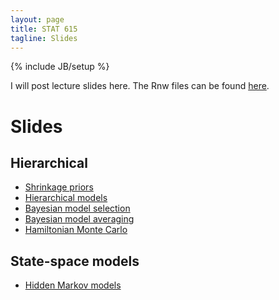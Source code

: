 ```yaml
---
layout: page
title: STAT 615
tagline: Slides
---
```

{% include JB/setup %}

I will post lecture slides here. 
The Rnw files can be found [here](https://github.com/jarad/jarad.github.com/tree/master/courses/stat615/slides).

# Slides

## Hierarchical

- [Shrinkage priors](slides/Hierarchical/Hierarchical1.pdf)
- [Hierarchical models](slides/Hierarchical/Hierarchical2.pdf)
- [Bayesian model selection](slides/Hierarchical/Hierarchical3.pdf)
- [Bayesian model averaging](slides/Hierarchical/Hierarchical4.pdf)
- [Hamiltonian Monte Carlo](slides/Hierarchical/Hierarchical5.pdf)

## State-space models

- [Hidden Markov models](slides/StateSpaceModels/StateSpaceModels.pdf)
